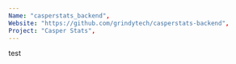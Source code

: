 ```yaml
---
Name: "casperstats_backend",
Website: "https://github.com/grindytech/casperstats-backend",
Project: "Casper Stats",
---
```

<!--lang:en--> 
test
<!--lang:es--] 
test
<!--lang:de--] 
test
<!--lang:fr--] 
test
<!--lang:pl--] 
test
<!--lang:uk--] 
test
[!--lang:*-->  
